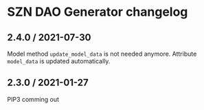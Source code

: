 # SZN DAO Generator changelog

## 2.4.0 / 2021-07-30
Model method `update_model_data` is not needed anymore. Attribute `model_data` is updated automatically.


## 2.3.0 / 2021-01-27
PIP3 comming out
